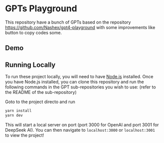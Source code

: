 # GPTs Playground

This repository have a bunch of GPTs based on the repository https://github.com/Nashex/gpt4-playground with some improvements like button to copy codes some.

## Demo

## Running Locally
To run these project locally, you will need to have [Node.js](https://nodejs.org/en/) installed. Once you have Node.js installed, you can clone this repository and run the following commands in the GPT sub-repositories you wish to use: (refer to the README of the sub-repository)

Goto to the project directo and run 
```bash
yarn install
yarn dev
```

This will start a local server on port (port 3000 for OpenAI and port 3001 for DeepSeek AI). You can then navigate to `localhost:3000` or `localhost:3001` to view the project!


